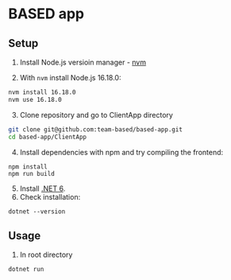 # BASED app 


## Setup
1. Install  Node.js versioin manager - [nvm](https://github.com/nvm-sh/nvm)

2. With `nvm` install Node.js 16.18.0:
```bash
nvm install 16.18.0
nvm use 16.18.0
```
3. Clone repository and go to ClientApp directory

```bash
git clone git@github.com:team-based/based-app.git
cd based-app/ClientApp
```
4. Install dependencies with npm and try compiling the frontend: 
```
npm install
npm run build
```
5. Install [.NET 6](https://dotnet.microsoft.com/en-us/download/dotnet/6.0).
6. Check installation:
```
dotnet --version
```
## Usage
1. In root directory
```bash
dotnet run
```